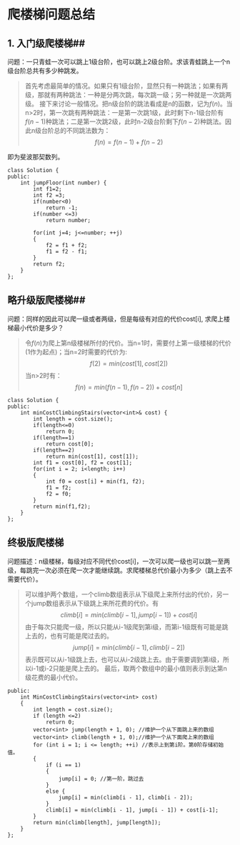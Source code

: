 # 爬楼梯问题总结 #
## 1. 入门级爬楼梯##
问题：一只青蛙一次可以跳上1级台阶，也可以跳上2级台阶。求该青蛙跳上一个n级台阶总共有多少种跳发。
> 首先考虑最简单的情况。如果只有1级台阶，显然只有一种跳法；如果有两级，那就有两种跳法：一种是分两次跳，每次跳一级；另一种就是一次跳两级。
> 接下来讨论一般情况。把n级台阶的跳法看成是n的函数，记为$f(n)$。当n>2时，第一次跳有两种跳法：一是第一次跳1级，此时剩下n-1级台阶有$f(n-1)$种跳法；二是第一次跳2级，此时n-2级台阶剩下$f(n-2)$种跳法。因此n级台阶总的不同跳法数为：
$$f(n)=f(n-1)+f(n-2)$$

即为斐波那契数列。

	class Solution {
	public:
    	int jumpFloor(int number) {
        	int f1=2;
        	int f2 =3;
        	if(number<0)
            	return -1;
        	if(number <=3)
            	return number;
            
        	for(int j=4; j<=number; ++j)
        	{
            	f2 = f1 + f2;
            	f1 = f2 - f1; 
        	}
        	return f2;
    	}
	};

##  略升级版爬楼梯##
问题：同样的因此可以爬一级或者两级，但是每级有对应的代价cost[i], 求爬上楼梯最小代价是多少？
> 令$f(n)$为爬上第n级楼梯所付的代价。当n=1时，需要付上第一级楼梯的代价(1作为起点)；当n=2时需要的代价为:$$f(2)=min(cost[1], cost[2])$$
> 当n>2时有：
> $$f(n)=min(f(n-1), f(n-2)) + cost[n]$$

	class Solution {
	public:
    	int minCostClimbingStairs(vector<int>& cost) {
        	int length = cost.size();
        	if(length<=0)
            	return 0;
        	if(length==1)
            	return cost[0];
        	if(length==2)
            	return min(cost[1], cost[1]);
        	int f1 = cost[0], f2 = cost[1];
        	for(int i = 2; i<length; i++)
        	{
            	int f0 = cost[i] + min(f1, f2);
            	f1 = f2;
            	f2 = f0;
        	}
        	return min(f1,f2);
    	}
	};

## 终极版爬楼梯 ##
问题描述：n级楼梯，每级对应不同代价cost[i]，一次可以爬一级也可以跳一至两级，每跳完一次必须在爬一次才能继续跳。求爬楼梯总代价最小为多少（跳上去不需要代价）。
> 可以维护两个数组，一个climb数组表示从下级爬上来所付出的代价，另一个jump数组表示从下级跳上来所花费的代价。有
> $$climb[i]=min(climb[i-1], jump[i-1])+cost[i]$$
> 由于每次只能爬一级，所以只能从i-1级爬到第i级，而第i-1级既有可能是跳上去的，也有可能是爬过去的。
> $$jump[i]=min(climb[i-1], climb[i-2])$$
> 表示既可以从i-1级跳上去，也可以从i-2级跳上去。由于需要调到第i级，所以i-1或i-2只能是爬上去的。
> 最后，取两个数组中的最小值则表示到达第n级花费的最小代价。

	public:
		int MinCostClimbingStairs(vector<int> cost)
		{
			int length = cost.size();
			if (length <=2)
				return 0;
			vector<int> jump(length + 1, 0); //维护一个从下面跳上来的数组
			vector<int> climb(length + 1, 0);//维护一个从下面爬上来的数组
			for (int i = 1; i <= length; ++i) //表示上到第i阶。第0阶存储初始值。
			{
				if (i == 1) 
				{
					jump[i] = 0; //第一阶，跳过去
				}
				else {
					jump[i] = min(climb[i - 1], climb[i - 2]);
				}
				climb[i] = min(climb[i - 1], jump[i - 1]) + cost[i-1];
			}
			return min(climb[length], jump[length]);
		}
	};




